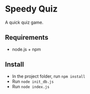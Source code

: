 # Speedy Quiz

A quick quiz game.

## Requirements
* node.js + npm

## Install
* In the project folder, run `npm install`
* Run `node init_db.js`
* Run `node index.js`